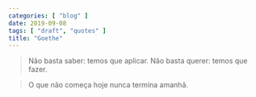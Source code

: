 ```yaml
---
categories: [ "blog" ]
date: 2019-09-08
tags: [ "draft", "quotes" ]
title: "Goethe"
---
```

> Não basta saber: temos que aplicar. Não basta querer: temos que fazer.

> O que não começa hoje nunca termina amanhã.

